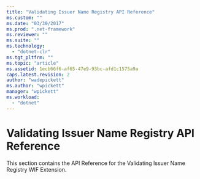 ```yaml
---
title: "Validating Issuer Name Registry API Reference"
ms.custom: ""
ms.date: "03/30/2017"
ms.prod: ".net-framework"
ms.reviewer: ""
ms.suite: ""
ms.technology: 
  - "dotnet-clr"
ms.tgt_pltfrm: ""
ms.topic: "article"
ms.assetid: 1ecb66f6-af65-47e9-93bc-afd1c1575a9a
caps.latest.revision: 2
author: "wadepickett"
ms.author: "wpickett"
manager: "wpickett"
ms.workload: 
  - "dotnet"
---
```

# Validating Issuer Name Registry API Reference
This section contains the API Reference for the Validating Issuer Name Registry WIF Extension.
